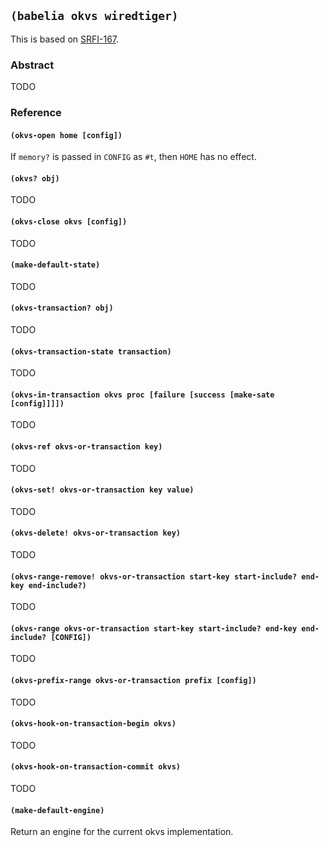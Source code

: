 
## `(babelia okvs wiredtiger)`

This is based on [SRFI-167](https://srfi.schemers.org/srfi-167/).

### Abstract

TODO

### Reference

#### `(okvs-open home [config])`

If `memory?` is passed in `CONFIG` as `#t`, then `HOME` has no effect.

#### `(okvs? obj)`

TODO

#### `(okvs-close okvs [config])`

TODO

#### `(make-default-state)`

TODO

#### `(okvs-transaction? obj)`

TODO

#### `(okvs-transaction-state transaction)`

TODO

#### `(okvs-in-transaction okvs proc [failure [success [make-sate [config]]]])`

TODO

#### `(okvs-ref okvs-or-transaction key)`

TODO

#### `(okvs-set! okvs-or-transaction key value)`

TODO

#### `(okvs-delete! okvs-or-transaction key)`

TODO

#### `(okvs-range-remove! okvs-or-transaction start-key start-include? end-key end-include?)`

TODO

#### `(okvs-range okvs-or-transaction start-key start-include? end-key end-include? [CONFIG])`

TODO

#### `(okvs-prefix-range okvs-or-transaction prefix [config])`

TODO

#### `(okvs-hook-on-transaction-begin okvs)`

TODO

#### `(okvs-hook-on-transaction-commit okvs)`

TODO

#### `(make-default-engine)`

Return an engine for the current okvs implementation.
